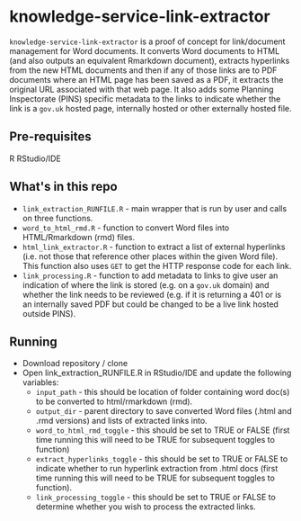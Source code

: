 # knowledge-service-link-extractor
`knowledge-service-link-extractor` is a proof of concept for link/document management for Word documents. It converts Word documents to HTML (and also outputs an equivalent Rmarkdown document), extracts hyperlinks from the new HTML documents and then if any of those links are to PDF documents where an HTML page has been saved as a PDF, it extracts the original URL associated with that web page. It also adds some Planning Inspectorate (PINS) specific metadata to the links to indicate whether the link is a `gov.uk` hosted page, internally hosted or other externally hosted file.

## Pre-requisites
R
RStudio/IDE

## What's in this repo
* `link_extraction_RUNFILE.R` - main wrapper that is run by user and calls on three functions.
* `word_to_html_rmd.R` - function to convert Word files into HTML/Rmarkdown (rmd) files.
* `html_link_extractor.R` - function to extract a list of external hyperlinks (i.e. not those that reference other places within the given Word file). This function also uses `GET` to get the HTTP response code for each link.
* `link_processing.R` - function to add metadata to links to give user an indication of where the link is stored (e.g. on a `gov.uk` domain) and whether the link needs to be reviewed (e.g. if it is returning a 401 or is an internally saved PDF but could be changed to be a live link hosted outside PINS).

## Running
* Download repository / clone
* Open link_extraction_RUNFILE.R in RStudio/IDE and update the following variables:
  * `input_path` - this should be location of folder containing word doc(s) to be converted to html/rmarkdown (rmd).
  * `output_dir` - parent directory to save converted Word files (.html and .rmd versions) and lists of extracted links into.
  * `word_to_html_rmd_toggle` - this should be set to TRUE or FALSE (first time running this will need to be TRUE for subsequent toggles to function)
  * `extract_hyperlinks_toggle` - this should be set to TRUE or FALSE  to indicate whether to run hyperlink extraction from .html docs (first time running this will need to be TRUE for subsequent toggles to function).
  * `link_processing_toggle` - this should be set to TRUE or FALSE to determine whether you wish to process the extracted links.
